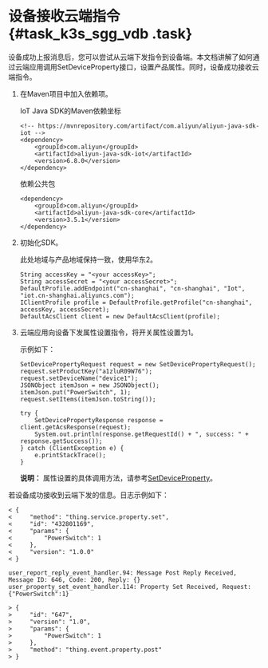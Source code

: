 # 设备接收云端指令 {#task_k3s_sgg_vdb .task}

设备成功上报消息后，您可以尝试从云端下发指令到设备端。本文档讲解了如何通过云端应用调用SetDeviceProperty接口，设置产品属性。同时，设备成功接收云端指令。

1.  在Maven项目中加入依赖项。 

    IoT Java SDK的Maven依赖坐标

    ``` {#codeblock_s9o_8rl_iqr}
    <!-- https://mvnrepository.com/artifact/com.aliyun/aliyun-java-sdk-iot -->
    <dependency>
        <groupId>com.aliyun</groupId>
        <artifactId>aliyun-java-sdk-iot</artifactId>
        <version>6.8.0</version>
    </dependency>
    ```

    依赖公共包

    ``` {#codeblock_hsc_j1i_cpr}
    <dependency>
        <groupId>com.aliyun</groupId>
        <artifactId>aliyun-java-sdk-core</artifactId>
        <version>3.5.1</version>
    </dependency>
    ```

2.  初始化SDK。 

    此处地域与产品地域保持一致，使用华东2。

    ``` {#codeblock_p8f_ert_i0t}
    String accessKey = "<your accessKey>";
    String accessSecret = "<your accessSecret>";
    DefaultProfile.addEndpoint("cn-shanghai", "cn-shanghai", "Iot", "iot.cn-shanghai.aliyuncs.com");
    IClientProfile profile = DefaultProfile.getProfile("cn-shanghai", accessKey, accessSecret);
    DefaultAcsClient client = new DefaultAcsClient(profile); 
    ```

3.  云端应用向设备下发属性设置指令，将开关属性设置为1。 

    示例如下：

    ``` {#codeblock_1jv_uzx_x28}
    SetDevicePropertyRequest request = new SetDevicePropertyRequest();
    request.setProductKey("a1zluR09W76");
    request.setDeviceName("device1");
    JSONObject itemJson = new JSONObject();
    itemJson.put("PowerSwitch", 1);
    request.setItems(itemJson.toString());
    
    try {
        SetDevicePropertyResponse response = client.getAcsResponse(request);
        System.out.println(response.getRequestId() + ", success: " + response.getSuccess());
    } catch (ClientException e) {
        e.printStackTrace();
    }
    ```

    **说明：** 属性设置的具体调用方法，请参考[SetDeviceProperty](../../../../intl.zh-CN/云端开发指南/云端API参考/设备管理/SetDeviceProperty.md#)。


若设备成功接收到云端下发的信息。日志示例如下：

``` {#codeblock_s1w_xit_eo5}
< {
<     "method": "thing.service.property.set",
<     "id": "432801169",
<     "params": {
<         "PowerSwitch": 1
<     },
<     "version": "1.0.0"
< }

user_report_reply_event_handler.94: Message Post Reply Received, Message ID: 646, Code: 200, Reply: {}
user_property_set_event_handler.114: Property Set Received, Request: {"PowerSwitch":1}

> {
>     "id": "647",
>     "version": "1.0",
>     "params": {
>         "PowerSwitch": 1
>     },
>     "method": "thing.event.property.post"
> }
```

